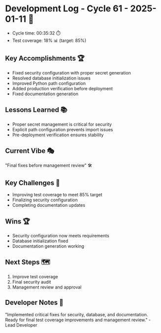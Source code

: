 # Development Log - Cycle 61 - 2025-01-11 🚀
- Cycle time: 00:35:32 ⏱️
- Test coverage: 18% 📊 (target: 85%)

## Key Accomplishments 🏆
- Fixed security configuration with proper secret generation
- Resolved database initialization issues
- Improved Python path configuration
- Added production verification before deployment
- Fixed documentation generation

## Lessons Learned 📚
- Proper secret management is critical for security
- Explicit path configuration prevents import issues
- Pre-deployment verification ensures stability

## Current Vibe 🎭
"Final fixes before management review" 🛠️

## Key Challenges 🚧
- Improving test coverage to meet 85% target
- Finalizing security configuration
- Completing documentation updates

## Wins 🏆
- Security configuration now meets requirements
- Database initialization fixed
- Documentation generation working

## Next Steps 🗺️
1. Improve test coverage
2. Final security audit
3. Management review and approval

## Developer Notes 📝
"Implemented critical fixes for security, database, and documentation. Ready for final test coverage improvements and management review." - Lead Developer
